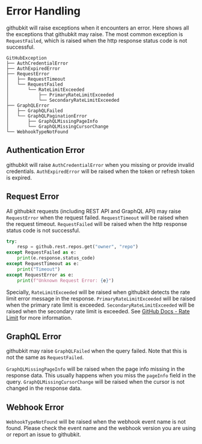 # Error Handling

githubkit will raise exceptions when it encounters an error. Here shows all the exceptions that githubkit may raise. The most common exception is `RequestFailed`, which is raised when the http response status code is not successful.

```plaintext
GitHubException
├── AuthCredentialError
├── AuthExpiredError
├── RequestError
│   ├── RequestTimeout
│   └── RequestFailed
│       └── RateLimitExceeded
│           ├── PrimaryRateLimitExceeded
│           └── SecondaryRateLimitExceeded
├── GraphQLError
│   ├── GraphQLFailed
│   └── GraphQLPaginationError
│       ├── GraphQLMissingPageInfo
│       └── GraphQLMissingCursorChange
└── WebhookTypeNotFound
```

## Authentication Error

githubkit will raise `AuthCredentialError` when you missing or provide invalid credentials. `AuthExpiredError` will be raised when the token or refresh token is expired.

## Request Error

All githubkit requests (including REST API and GraphQL API) may raise `RequestError` when the request failed. `RequestTimeout` will be raised when the request timeout. `RequestFailed` will be raised when the http response status code is not successful.

```python
try:
    resp = github.rest.repos.get("owner", "repo")
except RequestFailed as e:
    print(e.response.status_code)
except RequestTimeout as e:
    print("Timeout")
except RequestError as e:
    print(f"Unknown Request Error: {e}")
```

Specially, `RateLimitExceeded` will be raised when githubkit detects the rate limit error message in the response. `PrimaryRateLimitExceeded` will be raised when the primary rate limit is exceeded. `SecondaryRateLimitExceeded` will be raised when the secondary rate limit is exceeded. See [GitHub Docs - Rate Limit](https://docs.github.com/en/rest/using-the-rest-api/rate-limits-for-the-rest-api) for more information.

## GraphQL Error

githubkit may raise `GraphQLFailed` when the query failed. Note that this is not the same as `RequestFailed`.

`GraphQLMissingPageInfo` will be raised when the page info missing in the response data. This usually happens when you miss the `pageInfo` field in the query. `GraphQLMissingCursorChange` will be raised when the cursor is not changed in the response data.

## Webhook Error

`WebhookTypeNotFound` will be raised when the webhook event name is not found. Please check the event name and the webhook version you are using or report an issue to githubkit.
